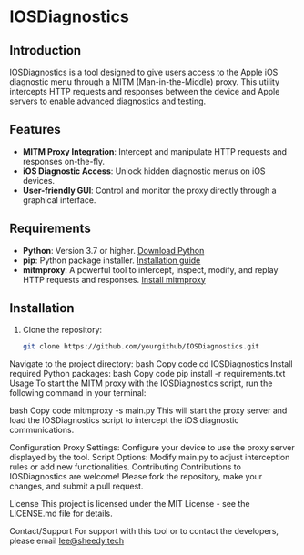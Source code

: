# IOSDiagnostics

## Introduction
IOSDiagnostics is a tool designed to give users access to the Apple iOS diagnostic menu through a MITM (Man-in-the-Middle) proxy. This utility intercepts HTTP requests and responses between the device and Apple servers to enable advanced diagnostics and testing.

## Features
- **MITM Proxy Integration**: Intercept and manipulate HTTP requests and responses on-the-fly.
- **iOS Diagnostic Access**: Unlock hidden diagnostic menus on iOS devices.
- **User-friendly GUI**: Control and monitor the proxy directly through a graphical interface.

## Requirements
- **Python**: Version 3.7 or higher. [Download Python](https://www.python.org/downloads/)
- **pip**: Python package installer. [Installation guide](https://pip.pypa.io/en/stable/installation/)
- **mitmproxy**: A powerful tool to intercept, inspect, modify, and replay HTTP requests and responses. [Install mitmproxy](https://docs.mitmproxy.org/stable/overview-installation/)

## Installation
1. Clone the repository:
   ```bash
   git clone https://github.com/yourgithub/IOSDiagnostics.git
Navigate to the project directory:
bash
Copy code
cd IOSDiagnostics
Install required Python packages:
bash
Copy code
pip install -r requirements.txt
Usage
To start the MITM proxy with the IOSDiagnostics script, run the following command in your terminal:

bash
Copy code
mitmproxy -s main.py
This will start the proxy server and load the IOSDiagnostics script to intercept the iOS diagnostic communications.

Configuration
Proxy Settings: Configure your device to use the proxy server displayed by the tool.
Script Options: Modify main.py to adjust interception rules or add new functionalities.
Contributing
Contributions to IOSDiagnostics are welcome! Please fork the repository, make your changes, and submit a pull request.

License
This project is licensed under the MIT License - see the LICENSE.md file for details.

Contact/Support
For support with this tool or to contact the developers, please email lee@sheedy.tech
